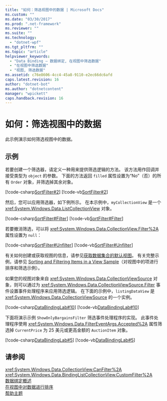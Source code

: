 ```yaml
---
title: "如何：筛选视图中的数据 | Microsoft Docs"
ms.custom: ""
ms.date: "03/30/2017"
ms.prod: ".net-framework"
ms.reviewer: ""
ms.suite: ""
ms.technology: 
  - "dotnet-wpf"
ms.tgt_pltfrm: ""
ms.topic: "article"
helpviewer_keywords: 
  - "Data Binding — 数据绑定, 在视图中筛选数据"
  - "在视图中筛选数据"
  - "视图, 筛选数据"
ms.assetid: c76e8606-4cc4-45a8-9110-e2ec66dc6afd
caps.latest.revision: 16
author: "dotnet-bot"
ms.author: "dotnetcontent"
manager: "wpickett"
caps.handback.revision: 16
---
```

# 如何：筛选视图中的数据
此示例演示如何筛选视图中的数据。  
  
## 示例  
 若要创建一个筛选器，请定义一种用来提供筛选逻辑的方法。  该方法用作回调并接受类型为 `object` 的参数。  下面的方法返回 `filled` 属性设置为“No”（否）的所有 `Order` 对象，并筛选掉其余对象。  
  
 [!code-csharp[SortFilter#2](../../../../samples/snippets/csharp/VS_Snippets_Wpf/SortFilter/CSharp/Page1.xaml.cs#2)]
 [!code-vb[SortFilter#2](../../../../samples/snippets/visualbasic/VS_Snippets_Wpf/SortFilter/VisualBasic/Page1.xaml.vb#2)]  
  
 然后，您可以应用筛选器，如下例所示。  在本示例中，`myCollectionView` 是一个 <xref:System.Windows.Data.ListCollectionView> 对象。  
  
 [!code-csharp[SortFilter#Filter](../../../../samples/snippets/csharp/VS_Snippets_Wpf/SortFilter/CSharp/Page1.xaml.cs#filter)]
 [!code-vb[SortFilter#Filter](../../../../samples/snippets/visualbasic/VS_Snippets_Wpf/SortFilter/VisualBasic/Page1.xaml.vb#filter)]  
  
 若要撤消筛选，可以将 <xref:System.Windows.Data.CollectionView.Filter%2A> 属性设置为 `null`：  
  
 [!code-csharp[SortFilter#Unfilter](../../../../samples/snippets/csharp/VS_Snippets_Wpf/SortFilter/CSharp/Page1.xaml.cs#unfilter)]
 [!code-vb[SortFilter#Unfilter](../../../../samples/snippets/visualbasic/VS_Snippets_Wpf/SortFilter/VisualBasic/Page1.xaml.vb#unfilter)]  
  
 有关如何创建或获取视图的信息，请参见[获取数据集合的默认视图](../../../../docs/framework/wpf/data/how-to-get-the-default-view-of-a-data-collection.md)。  有关完整示例，请参见 [Sorting and Filtering Items in a View Sample](http://go.microsoft.com/fwlink/?LinkID=160040)（对视图中的项进行排序和筛选示例）。  
  
 如果您的视图对象来自 <xref:System.Windows.Data.CollectionViewSource> 对象，则可以通过为 <xref:System.Windows.Data.CollectionViewSource.Filter> 事件设置事件处理程序来应用筛选逻辑。  在下面的示例中，`listingDataView` 是 <xref:System.Windows.Data.CollectionViewSource> 的一个实例。  
  
 [!code-csharp[DataBindingLab#10](../../../../samples/snippets/csharp/VS_Snippets_Wpf/DataBindingLab/CSharp/MainWindow.xaml.cs#10)]
 [!code-vb[DataBindingLab#10](../../../../samples/snippets/visualbasic/VS_Snippets_Wpf/DataBindingLab/VisualBasic/MainWindow.xaml.vb#10)]  
  
 下面将演示示例 `ShowOnlyBargainsFilter` 筛选事件处理程序的实现。  此事件处理程序使用 <xref:System.Windows.Data.FilterEventArgs.Accepted%2A> 属性筛选掉 `CurrentPrice` 为 25 美元或更高金额的 `AuctionItem` 对象。  
  
 [!code-csharp[DataBindingLab#5](../../../../samples/snippets/csharp/VS_Snippets_Wpf/DataBindingLab/CSharp/MainWindow.xaml.cs#5)]
 [!code-vb[DataBindingLab#5](../../../../samples/snippets/visualbasic/VS_Snippets_Wpf/DataBindingLab/VisualBasic/MainWindow.xaml.vb#5)]  
  
## 请参阅  
 <xref:System.Windows.Data.CollectionView.CanFilter%2A>   
 <xref:System.Windows.Data.BindingListCollectionView.CustomFilter%2A>   
 [数据绑定概述](../../../../docs/framework/wpf/data/data-binding-overview.md)   
 [在视图中对数据进行排序](../../../../docs/framework/wpf/data/how-to-sort-data-in-a-view.md)   
 [帮助主题](../../../../docs/framework/wpf/data/data-binding-how-to-topics.md)